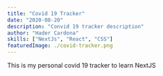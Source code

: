 ```yaml
---
title: "Covid 19 Tracker"
date: "2020-08-20"
description: "Convid 19 tracker description"
author: "Hader Cardona"
skills: ["NextJs", "React", "CSS"]
featuredImage: ./covid-tracker.png
---
```


This is my personal covid 19 tracker to learn NextJS
